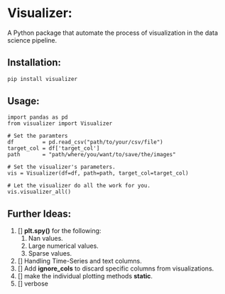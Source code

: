 # Visualizer:
A Python package that automate the process of visualization in the data science pipeline.

## Installation:
```python
pip install visualizer
```

## Usage:
```
import pandas as pd
from visualizer import Visualizer

# Set the paramters
df         = pd.read_csv("path/to/your/csv/file")
target_col = df['target_col']
path       = "path/where/you/want/to/save/the/images"

# Set the visualizer's parameters.
vis = Visualizer(df=df, path=path, target_col=target_col)

# Let the visualizer do all the work for you.
vis.visualizer_all()
```

## Further Ideas:

1. [] **plt.spy()** for the following:
   1. Nan values.
   2. Large numerical values.
   3. Sparse values.
2. [] Handling Time-Series and text columns.
3. [] Add **ignore_cols** to discard specific columns from visualizations.
4. [] make the individual plotting methods **static**.
5. [] verbose